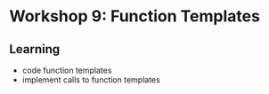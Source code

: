 # Workshop 9: Function Templates

## Learning
- code function templates
- implement calls to function templates
